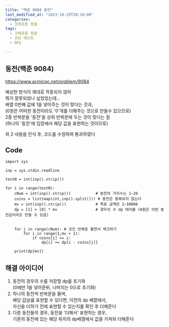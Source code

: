 ```yaml
---
title: "백준 9084 동전"
last_modified_at: "2023-10-29T20:10:00"
categories:
  - 크래프톤 정글
tags:
  - 크래프톤 정글
  - 코딩 테스트
  - DFS

---
```


## 동전(백준 9084)
  <https://www.acmicpc.net/problem/9084>

  예상한 방식이 제대로 작동되지 않아<br>
  뭐가 잘못되었나 싶었었는데...<br>
  배열 0번째 값에 1을 넣어주는 것이 맞다는 것과,<br>
  (0원은 어떠한 동전이라도 '0'개를 더해주는 것으로 만들수 있으므로)<br>
  2중 반복문을 '동전'을 상위 반복문에 두는 것이 맞다는 점<br>
  (하나의 '동전'에 입장에서 해당 값을 표현하는 것이므로)

  위 2 내용을 인식 후, 코드를 수정하여 통과하였다

  
## Code
```
import sys

inp = sys.stdin.readline

testN = int(inp().strip())

for i in range(testN):
    cNum = int(inp().strip())           # 동전의 가지수는 1~20
    coins = list(map(int,inp().split())) # 동전은 중복되지 않는다
    mv = int(inp().strip())             # 목표 금액은 1~10000
    dp = [1] + [0] * mv                 # 경우의 수 dp 테이블 (0원은 어떤 동전값이라도 만들 수 있음)


    for j in range(cNum): # 코인 반복문 돌면서 체크하기
        for i in range(1,mv + 1):
            if coins[j] <= i:
                dp[i] += dp[i - coins[j]]

    print(dp[mv])

```

## 해결 아이디어
  1. 동전의 경우의 수를 저장할 dp를 초기화<br>
   (0에만 1을 넣어준뒤, 나머지는 0으로 초기화)
  2. 하나의 동전씩 반복문을 돌며,<br>
     해당 값(j)를 표현할 수 있다면, 이전의 dp 배열에서,<br>
     자신을 더하기 전에 표현할 수 있는지를 확인 후 더해준다<br>
  3. 다른 동전들의 경우, 동전을 '더해서' 표현하는 경우,<br>
    기존의 동전에 있는 해당 위치의 dp배열에서 값을 가져와 더해준다<br>

